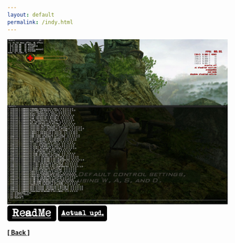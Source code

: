 ```yaml
---
layout: default
permalink: /indy.html
---
```

![Screenshot](https://raw.githubusercontent.com/unknownproject/unknownproject.github.io/master/assets/images/indy_dbg.jpg)
<a href="https://raw.githubusercontent.com/unknownproject/IndianaJonesAndTheEmperorsTomb/master/DebugPatch/ReadME.txt"><img src="/assets/images/rm.png" width="112" height="36"/></a>
<a href="https://github.com/unknownproject/IndianaJonesAndTheEmperorsTomb/tree/master/DebugPatch"><img src="/assets/images/au.png" width="112" height="36"/></a>


**[[ Back ]](./)**
